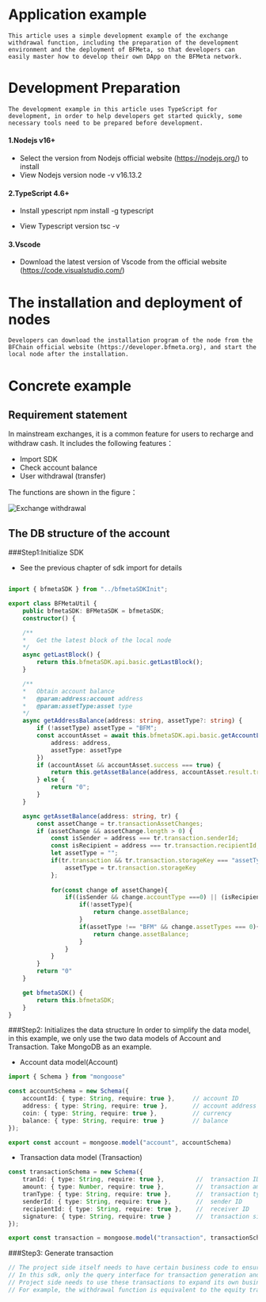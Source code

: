 # Application example
    This article uses a simple development example of the exchange withdrawal function, including the preparation of the development environment and the deployment of BFMeta, so that developers can easily master how to develop their own DApp on the BFMeta network.

# Development Preparation
    The development example in this article uses TypeScript for development, in order to help developers get started quickly, some necessary tools need to be prepared before development.

#### 1.Nodejs v16+
- Select the version from Nodejs official website (https://nodejs.org/) to install
- View Nodejs version
node -v
v16.13.2

#### 2.TypeScript 4.6+
- Install ypescript
npm install -g typescript

- View Typescript version
tsc -v

#### 3.Vscode
- Download the latest version of Vscode from the official website (https://code.visualstudio.com/)

# The installation and deployment of nodes
    Developers can download the installation program of the node from the BFChain official website (https://developer.bfmeta.org), and start the local node after the installation.

# Concrete example
## Requirement statement

In mainstream exchanges, it is a common feature for users to recharge and withdraw cash.
It includes the following features：

- Import SDK
- Check account balance
- User withdrawal (transfer)

The functions are shown in the figure：

![Exchange withdrawal](./media/withdraw.png)

## The DB structure of the account

###Step1:Initialize SDK

- See the previous chapter of sdk import for details

```ts

import { bfmetaSDK } from "../bfmetaSDKInit";

export class BFMetaUtil {
    public bfmetaSDK: BFMetaSDK = bfmetaSDK;
    constructor() { 

    /**
    *   Get the latest block of the local node
    */
    async getLastBlock() {
        return this.bfmetaSDK.api.basic.getLastBlock();
    }

    /**
    *   Obtain account balance
    *   @param:address:account address
    *   @param:assetType:asset type
    */
    async getAddressBalance(address: string, assetType?: string) {
        if (!assetType) assetType = "BFM";
        const accountAsset = await this.bfmetaSDK.api.basic.getAccountLastTransaction({
            address: address,
            assetType: assetType
        })
        if (accountAsset && accountAsset.success === true) {
            return this.getAssetBalance(address, accountAsset.result.transactionInBlock)
        } else {
            return "0";
        }
    }

    async getAssetBalance(address: string, tr) {
        const assetChange = tr.transactionAssetChanges;
        if (assetChange && assetChange.length > 0) {
            const isSender = address === tr.transaction.senderId;
            const isRecipient = address === tr.transaction.recipientId;
            let assetType = "";
            if(tr.transaction && tr.transaction.storageKey === "assetType" && tr.transaction.storageKey){
                assetType = tr.transaction.storageKey
            };
    
            for(const change of assetChange){
                if((isSender && change.accountType ===0) || (isRecipient && change.accountType === 1)){
                    if(!assetType){
                        return change.assetBalance;
                    }
                    if(assetType !== "BFM" && change.assetTypes === 0){
                        return change.assetBalance;
                    }
                }
            }
        }
        return "0"
    }

    get bfmetaSDK() {
        return this.bfmetaSDK;
    }
}

```

###Step2: Initializes the data structure
In order to simplify the data model, in this example, we only use the two data models of Account and Transaction. Take MongoDB as an example.

- Account data model(Account)

```ts
import { Schema } from "mongoose"

const accountSchema = new Schema({
    accountId: { type: String, require: true },     // account ID
    address: { type: String, require: true },       // account address
    coin: { type: String, require: true },          // currency
    balance: { type: String, require: true }        // balance
});

export const account = mongoose.model("account", accountSchema)
```
- Transaction data model (Transaction)

```ts
const transactionSchema = new Schema({
    tranId: { type: String, require: true },         //  transaction ID
    amount: { type: Number, require: true },         //  transaction amount
    tranType: { type: String, require: true },       //  transaction type
    senderId: { type: String, require: true },       //  sender ID
    recipientId: { type: String, require: true },    //  receiver ID
    signature: { type: String, require: true }       //  transaction signature
});

export const transaction = mongoose.model("transaction", transactionSchema)
```

###Step3: Generate transaction
```ts
// The project side itself needs to have certain business code to ensure the normal operation of its own project
// In this sdk, only the query interface for transaction generation and broadcast, block and transaction is provided.
// Project side needs to use these transactions to expand its own business usage scenarios.
// For example, the withdrawal function is equivalent to the equity transfer transaction on the chain.

```

